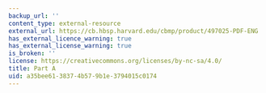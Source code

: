 ```yaml
---
backup_url: ''
content_type: external-resource
external_url: https://cb.hbsp.harvard.edu/cbmp/product/497025-PDF-ENG
has_external_licence_warning: true
has_external_license_warning: true
is_broken: ''
license: https://creativecommons.org/licenses/by-nc-sa/4.0/
title: Part A
uid: a35bee61-3837-4b57-9b1e-3794015c0174
---
```

